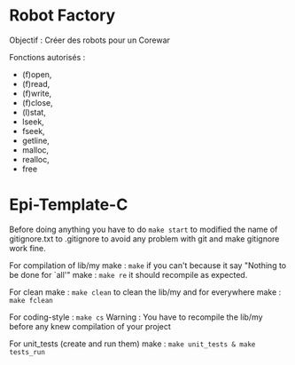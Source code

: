 # Robot Factory

Objectif : Créer des robots pour un Corewar

Fonctions autorisés : 
- (f)open, 
- (f)read, 
- (f)write, 
- (f)close, 
- (l)stat, 
- lseek, 
- fseek, 
- getline, 
- malloc,
- realloc, 
- free


# Epi-Template-C

Before doing anything you have to do ```make start``` to modified the name of gitignore.txt to .gitignore to avoid any problem with git and make gitignore work fine.

For compilation of lib/my make : ```make``` if you can't because it say "Nothing to be done for `all'" make : ```make re``` it should recompile as expected.

For clean make : ```make clean``` to clean the lib/my and for everywhere make : ```make fclean```

For coding-style : ```make cs``` Warning : You have to recompile the lib/my before any knew compilation of your project

For unit_tests (create and run them) make : ```make unit_tests & make tests_run```